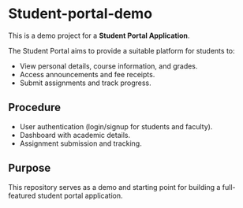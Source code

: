 # Student-portal-demo
This is a demo project for a **Student Portal Application**.

The Student Portal aims to provide a suitable platform for students to:
- View personal details, course information, and grades.
- Access announcements and fee receipts.
- Submit assignments and track progress.


## Procedure
- User authentication (login/signup for students and faculty).
- Dashboard with academic details.
- Assignment submission and tracking.
  

## Purpose
This repository serves as a demo and starting point for building a full-featured student portal application.


